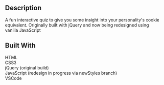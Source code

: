 ## Description

A fun interactive quiz to give you some insight into your personality's cookie equivalent. Originally built with jQuery and now being redesigned using vanilla JavaScript

## Built With

HTML <br>
CSS3 <br>
jQuery (original build)<br>
JavaScript (redesign in progress via newStyles branch) <br>
VSCode
